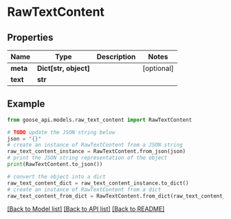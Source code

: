 # RawTextContent


## Properties

Name | Type | Description | Notes
------------ | ------------- | ------------- | -------------
**meta** | **Dict[str, object]** |  | [optional] 
**text** | **str** |  | 

## Example

```python
from goose_api.models.raw_text_content import RawTextContent

# TODO update the JSON string below
json = "{}"
# create an instance of RawTextContent from a JSON string
raw_text_content_instance = RawTextContent.from_json(json)
# print the JSON string representation of the object
print(RawTextContent.to_json())

# convert the object into a dict
raw_text_content_dict = raw_text_content_instance.to_dict()
# create an instance of RawTextContent from a dict
raw_text_content_from_dict = RawTextContent.from_dict(raw_text_content_dict)
```
[[Back to Model list]](../README.md#documentation-for-models) [[Back to API list]](../README.md#documentation-for-api-endpoints) [[Back to README]](../README.md)


